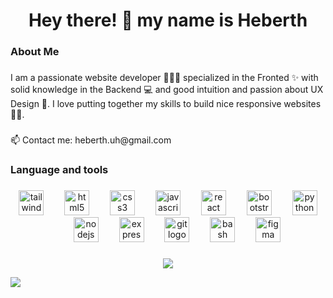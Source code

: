 <h1 align="center">Hey there! 👋 my name is Heberth</h1>

###

<h3 align="left">About Me</h3>

###

<p align="left">I am a passionate website developer 👨🏽‍💻 specialized in the Fronted ✨ with solid knowledge in the Backend 💻 and good intuition and passion about UX Design 🎨. I love putting together my skills to build nice responsive websites 🚀🤓.</p>

###

<p align="left">📫 Contact me: heberth.uh@gmail.com</p>

###

<h3 align="left">Language and tools</h3>

###

<div align="center">
  <img src="https://skillicons.dev/icons?i=tailwind" height="40" alt="tailwindcss logo"  />
  <img width="25" />
  <img src="https://skillicons.dev/icons?i=html" height="40" alt="html5 logo"  />
  <img width="25" />
  <img src="https://skillicons.dev/icons?i=css" height="40" alt="css3 logo"  />
  <img width="25" />
  <img src="https://skillicons.dev/icons?i=js" height="40" alt="javascript logo"  />
  <img width="25" />
  <img src="https://skillicons.dev/icons?i=react" height="40" alt="react logo"  />
  <img width="25" />
  <img src="https://skillicons.dev/icons?i=bootstrap" height="40" alt="bootstrap logo"  />
  <img width="25" />
  <img src="https://skillicons.dev/icons?i=py" height="40" alt="python logo"  />
  <img width="25" />
  <img src="https://skillicons.dev/icons?i=nodejs" height="40" alt="nodejs logo"  />
  <img width="25" />
  <img src="https://skillicons.dev/icons?i=express" height="40" alt="express logo"  />
  <img width="25" />
  <img src="https://skillicons.dev/icons?i=git" height="40" alt="git logo"  />
  <img width="25" />
  <img src="https://skillicons.dev/icons?i=bash" height="40" alt="bash logo"  />
  <img width="25" />
  <img src="https://skillicons.dev/icons?i=figma" height="40" alt="figma logo"  />
</div>

###

<div align="center">
  <img src="https://visitor-badge.laobi.icu/badge?page_id=heberth-uh.heberth-uh&"  />
</div>

[![](https://visitcount.itsvg.in/api?id=heberth-uh&icon=0&color=1)](https://visitcount.itsvg.in)

###

